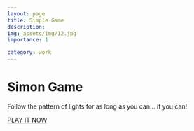 ```yaml
---
layout: page
title: Simple Game
description: 
img: assets/img/12.jpg
importance: 1

category: work
---
```


# Simon Game
Follow the pattern of lights for as long as you can... if you can!

[PLAY IT NOW](https://awwais.me/Game.github.io/)
